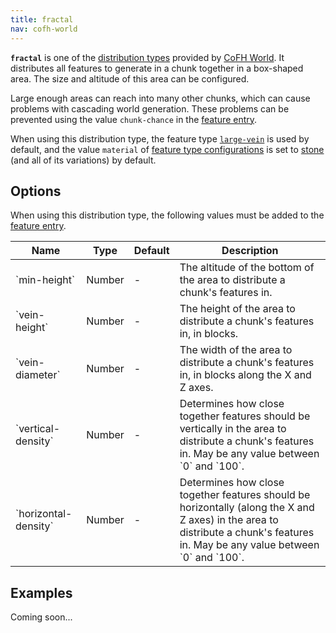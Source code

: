 ```yaml
---
title: fractal
nav: cofh-world
---
```


**`fractal`** is one of the [distribution
types](/docs/cofh-world/world-generator-configuration/distribution-types/)
provided by [CoFH World](/docs/cofh-world/). It distributes all features to
generate in a chunk together in a box-shaped area. The size and altitude of this
area can be configured.

Large enough areas can reach into many other chunks, which can cause problems
with cascading world generation. These problems can be prevented using the value
`chunk-chance` in the [feature
entry](/docs/cofh-world/world-generator-configuration/feature-format/#features).

When using this distribution type, the feature type
[`large-vein`](/docs/cofh-world/world-generator-configuration/feature-types/large-vein/)
is used by default, and the value `material` of [feature type
configurations](/docs/cofh-world/world-generator-configuration/feature-format/#feature-type-configuration)
is set to [stone](https://minecraft.gamepedia.com/Stone) (and all of its
variations) by default.


Options
-------

When using this distribution type, the following values must be added to the
[feature
entry](/docs/cofh-world/world-generator-configuration/feature-format/#features).

<div class="uk-overflow-container">
    <table class="uk-table uk-table-striped uk-text-small">
        <thead>
            <tr>
                <th>Name</th>
                <th>Type</th>
                <th>Default</th>
                <th>Description</th>
            </tr>
        </thead>
        <tbody>
            <tr>
                <td markdown="span">`min-height`</td>
                <td markdown="span">Number</td>
                <td markdown="span">-</td>
                <td markdown="span">
                    The altitude of the bottom of the area to distribute a
                    chunk's features in.
                </td>
            </tr>
            <tr>
                <td markdown="span">`vein-height`</td>
                <td markdown="span">Number</td>
                <td markdown="span">-</td>
                <td markdown="span">
                    The height of the area to distribute a chunk's features in,
                    in blocks.
                </td>
            </tr>
            <tr>
                <td markdown="span">`vein-diameter`</td>
                <td markdown="span">Number</td>
                <td markdown="span">-</td>
                <td markdown="span">
                    The width of the area to distribute a chunk's features in,
                    in blocks along the X and Z axes.
                </td>
            </tr>
            <tr>
                <td markdown="span">`vertical-density`</td>
                <td markdown="span">Number</td>
                <td markdown="span">-</td>
                <td markdown="span">
                    Determines how close together features should be vertically
                    in the area to distribute a chunk's features in. May be any
                    value between `0` and `100`.
                </td>
            </tr>
            <tr>
                <td markdown="span">`horizontal-density`</td>
                <td markdown="span">Number</td>
                <td markdown="span">-</td>
                <td markdown="span">
                    Determines how close together features should be
                    horizontally (along the X and Z axes) in the area to
                    distribute a chunk's features in. May be any value between
                    `0` and `100`.
                </td>
            </tr>
        </tbody>
    </table>
</div>


Examples
--------

Coming soon...
